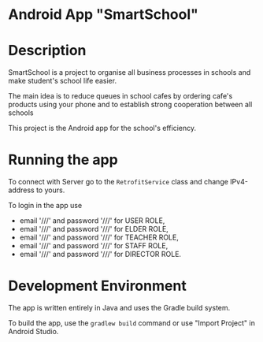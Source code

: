 Android App "SmartSchool"
======================

# Description
SmartSchool is a project to organise all business processes in schools
and make student's school life easier.

The main idea is to reduce queues in school cafes
by ordering cafe's products using your phone
and to establish strong cooperation between all schools

This project is the Android app for the school's efficiency.

# Running the app
To connect with Server go to the `RetrofitService` class and change IPv4-address to yours.

To login in the app use 
- email '///' and password '///' for USER ROLE,
- email '///' and password '///' for ELDER ROLE,
- email '///' and password '///' for TEACHER ROLE,
- email '///' and password '///' for STAFF ROLE,
- email '///' and password '///' for DIRECTOR ROLE.

# Development Environment
The app is written entirely in Java and uses the Gradle build system.

To build the app, use the `gradlew build` command or use "Import Project" in
Android Studio.
